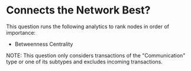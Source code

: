 # Connects the Network Best?

This question runs the following analytics to rank nodes in order of
importance:

-   Betweenness Centrality

NOTE: This question only considers transactions of the "Communication"
type or one of its subtypes and excludes incoming transactions.
